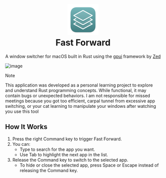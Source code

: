 <h1 align="center">
	<img src="./assets/app_icon.png" width="100" alt="Icon"/><br/>
	Fast Forward
</h1>

<p align="center">
	A window switcher for macOS built in Rust using the <a href="https://www.gpui.rs/">gpui</a> framework by <a href="https://zed.dev/">Zed</a>
</p>

![image](https://github.com/user-attachments/assets/9f7d272d-9244-46e8-afc8-debfc4d1261e)

> [!NOTE]
> This application was developed as a personal learning project to explore and understand Rust programming concepts. While functional, it may contain bugs or unexpected behaviors. I am not responsible for missed meetings because you got too efficient, carpal tunnel from excessive app switching, or your cat learning to manipulate your windows after watching you use this tool

## How It Works

1. Press the right Command key to trigger Fast Forward.
2. You can:
   - Type to search for the app you want.
   - Use Tab to highlight the next app in the list.
4. Release the Command key to switch to the selected app.
   - To hide or close the selected app, press Space or Escape instead of releasing the Command key.
